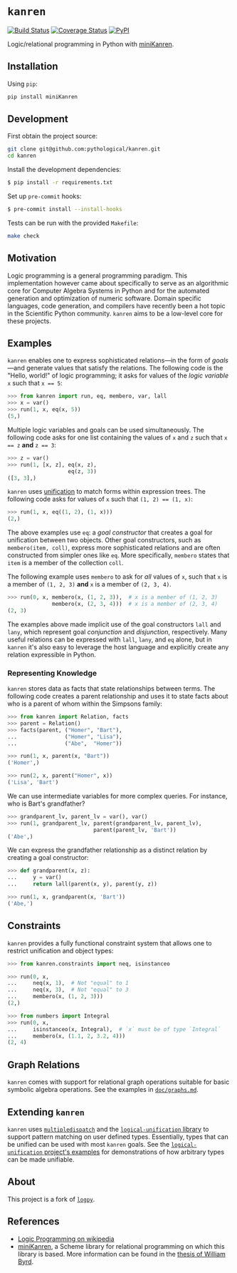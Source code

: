# `kanren`

[![Build Status](https://travis-ci.org/pythological/kanren.svg?branch=master)](https://travis-ci.org/pythological/kanren) [![Coverage Status](https://coveralls.io/repos/github/pythological/kanren/badge.svg?branch=master)](https://coveralls.io/github/pythological/kanren?branch=master) [![PyPI](https://img.shields.io/pypi/v/miniKanren)](https://pypi.org/project/miniKanren/)

Logic/relational programming in Python with [miniKanren](http://minikanren.org/).

## Installation

Using `pip`:
```bash
pip install miniKanren
```

## Development

First obtain the project source:
```bash
git clone git@github.com:pythological/kanren.git
cd kanren
```

Install the development dependencies:

```bash
$ pip install -r requirements.txt
```

Set up `pre-commit` hooks:

```bash
$ pre-commit install --install-hooks
```

Tests can be run with the provided `Makefile`:
```bash
make check
```

## Motivation

Logic programming is a general programming paradigm.  This implementation however came about specifically to serve as an algorithmic core for Computer Algebra Systems in Python and for the automated generation and optimization of numeric software.  Domain specific languages, code generation, and compilers have recently been a hot topic in the Scientific Python community.  `kanren` aims to be a low-level core for these projects.

## Examples

`kanren` enables one to express sophisticated relations&mdash;in the form of *goals*&mdash;and generate values that satisfy the relations.  The following code is the "Hello, world!" of logic programming; it asks for values of the *logic variable* `x` such that `x == 5`:

```python
>>> from kanren import run, eq, membero, var, lall
>>> x = var()
>>> run(1, x, eq(x, 5))
(5,)
```

Multiple logic variables and goals can be used simultaneously.  The following code asks for one list containing the values of `x` and `z` such that `x == z` **and** `z == 3`:

```python
>>> z = var()
>>> run(1, [x, z], eq(x, z),
                   eq(z, 3))
([3, 3],)
```

`kanren` uses [unification](http://en.wikipedia.org/wiki/Unification_%28computer_science%29) to match forms within expression trees.  The following code asks for values of `x` such that `(1, 2) == (1, x)`:

```python
>>> run(1, x, eq((1, 2), (1, x)))
(2,)
```

The above examples use `eq`: a *goal constructor* that creates a goal for unification between two objects.  Other goal constructors, such as `membero(item, coll)`, express more sophisticated relations and are often constructed from simpler ones like `eq`.  More specifically, `membero` states that `item` is a member of the collection `coll`.

The following example uses `membero` to ask for *all* values of `x`, such that `x` is a member of `(1, 2, 3)` **and** `x` is a member of `(2, 3, 4)`.

```python
>>> run(0, x, membero(x, (1, 2, 3)),  # x is a member of (1, 2, 3)
              membero(x, (2, 3, 4)))  # x is a member of (2, 3, 4)
(2, 3)
```

The examples above made implicit use of the goal constructors `lall` and `lany`, which represent goal *conjunction* and *disjunction*, respectively.  Many useful relations can be expressed with `lall`, `lany`, and `eq` alone, but in `kanren` it's also easy to leverage the host language and explicitly create any relation expressible in Python.

### Representing Knowledge

`kanren` stores data as facts that state relationships between terms.  The following code creates a parent relationship and uses it to state facts about who is a parent of whom within the Simpsons family:

```python
>>> from kanren import Relation, facts
>>> parent = Relation()
>>> facts(parent, ("Homer", "Bart"),
...               ("Homer", "Lisa"),
...               ("Abe",  "Homer"))

>>> run(1, x, parent(x, "Bart"))
('Homer',)

>>> run(2, x, parent("Homer", x))
('Lisa', 'Bart')
```

We can use intermediate variables for more complex queries.  For instance, who is Bart's grandfather?

```python
>>> grandparent_lv, parent_lv = var(), var()
>>> run(1, grandparent_lv, parent(grandparent_lv, parent_lv),
                           parent(parent_lv, 'Bart'))
('Abe',)
```

We can express the grandfather relationship as a distinct relation by creating a goal constructor:
```python
>>> def grandparent(x, z):
...     y = var()
...     return lall(parent(x, y), parent(y, z))

>>> run(1, x, grandparent(x, 'Bart'))
('Abe,')
```

## Constraints

`kanren` provides a fully functional constraint system that allows one to restrict unification and object types:

```python
>>> from kanren.constraints import neq, isinstanceo

>>> run(0, x,
...     neq(x, 1),  # Not "equal" to 1
...     neq(x, 3),  # Not "equal" to 3
...     membero(x, (1, 2, 3)))
(2,)

>>> from numbers import Integral
>>> run(0, x,
...     isinstanceo(x, Integral),  # `x` must be of type `Integral`
...     membero(x, (1.1, 2, 3.2, 4)))
(2, 4)
```

## Graph Relations

`kanren` comes with support for relational graph operations suitable for basic symbolic algebra operations.  See the examples in [`doc/graphs.md`](doc/graphs.md).

## Extending `kanren`

`kanren` uses [`multipledispatch`](http://github.com/mrocklin/multipledispatch/) and the [`logical-unification` library](https://github.com/pythological/unification) to support pattern matching on user defined types.  Essentially, types that can be unified can be used with most `kanren` goals.  See the [`logical-unification` project's examples](https://github.com/pythological/unification#examples) for demonstrations of how arbitrary types can be made unifiable.

## About

This project is a fork of [`logpy`](https://github.com/logpy/logpy).

## References

* [Logic Programming on wikipedia](http://en.wikipedia.org/wiki/Logic_programming)
* [miniKanren](http://minikanren.org/), a Scheme library for relational programming on which this library is based.  More information can be found in the
[thesis of William
Byrd](https://scholarworks.iu.edu/dspace/bitstream/handle/2022/8777/Byrd_indiana_0093A_10344.pdf).
